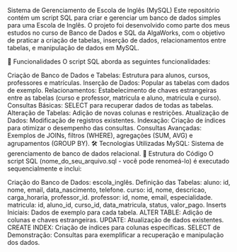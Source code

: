 Sistema de Gerenciamento de Escola de Inglês (MySQL)
Este repositório contém um script SQL para criar e gerenciar um banco de dados simples para uma Escola de Inglês. O projeto foi desenvolvido como parte dos meus estudos no curso de Banco de Dados e SQL da AlgaWorks, com o objetivo de praticar a criação de tabelas, inserção de dados, relacionamentos entre tabelas, e manipulação de dados em MySQL.

🚀 Funcionalidades
O script SQL aborda as seguintes funcionalidades:

Criação de Banco de Dados e Tabelas: Estrutura para alunos, cursos, professores e matrículas.
Inserção de Dados: Popular as tabelas com dados de exemplo.
Relacionamentos: Estabelecimento de chaves estrangeiras entre as tabelas (curso e professor, matricula e aluno, matricula e curso).
Consultas Básicas: SELECT para recuperar dados de todas as tabelas.
Alteração de Tabelas: Adição de novas colunas e restrições.
Atualização de Dados: Modificação de registros existentes.
Indexação: Criação de índices para otimizar o desempenho das consultas.
Consultas Avançadas: Exemplos de JOINs, filtros (WHERE), agregações (SUM, AVG) e agrupamentos (GROUP BY).
🛠️ Tecnologias Utilizadas
MySQL: Sistema de gerenciamento de banco de dados relacional.
📂 Estrutura do Código
O script SQL (nome_do_seu_arquivo.sql - você pode renomeá-lo) é executado sequencialmente e inclui:

Criação do Banco de Dados: escola_inglês.
Definição das Tabelas:
aluno: id, nome, email, data_nascimento, telefone.
curso: id, nome, descricao, carga_horaria, professor_id.
professor: id, nome, email, especialidade.
matricula: id, aluno_id, curso_id, data_matricula, status, valor_pago.
Inserts Iniciais: Dados de exemplo para cada tabela.
ALTER TABLE: Adição de colunas e chaves estrangeiras.
UPDATE: Atualização de dados existentes.
CREATE INDEX: Criação de índices para colunas específicas.
SELECT de Demonstração: Consultas para exemplificar a recuperação e manipulação dos dados.